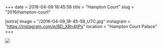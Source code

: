 +++
date = 2016-04-09 18:45:58
title = "Hampton Court"
slug = "2016/hampton-court"

[extra]
image = "/2016-04-09_18-45-58_UTC.jpg"
instagram = "https://instagram.com/p/BD_XRn4IIPx"
location = "Hampton Court Palace"
+++

<img src="/2016-04-09_18-45-58_UTC.jpg" />
